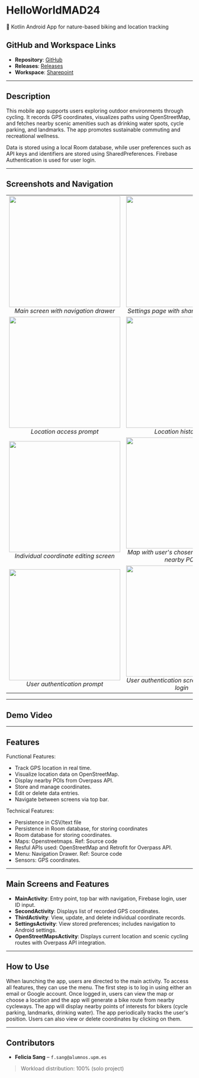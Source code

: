 # HelloWorldMAD24

📱 Kotlin Android App for nature-based biking and location tracking

## GitHub and Workspace Links

- **Repository**: [GitHub](https://github.com/fsangupm/kotlinprojectMAD)
- **Releases**: [Releases](https://github.com/fsangupm/kotlinprojectMAD/releases)
- **Workspace**: [Sharepoint](https://upm365.sharepoint.com/sites/FeliciaSangMAD/SitePages/Tracking.aspx)

---

## Description

This mobile app supports users exploring outdoor environments through cycling. It records GPS coordinates, visualizes paths using OpenStreetMap, and fetches nearby scenic amenities such as drinking water spots, cycle parking, and landmarks. The app promotes sustainable commuting and recreational wellness.

Data is stored using a local Room database, while user preferences such as API keys and identifiers are stored using SharedPreferences. Firebase Authentication is used for user login.

---

## Screenshots and Navigation

<table>
  <tr>
    <td align="center">
      <img src="https://github.com/fsangupm/kotlinprojectMAD/blob/master/images/Screenshot%202025-06-13%20at%202.04.33%20PM.png?raw=true" width="300px"><br/>
      <em>Main screen with navigation drawer</em>
    </td>
    <td align="center">
      <img src="https://github.com/fsangupm/kotlinprojectMAD/blob/master/images/Screenshot%202025-06-13%20at%202.04.50%20PM.png?raw=true" width="300px"><br/>
      <em>Settings page with shared preferences</em>
    </td>
  </tr>
  <tr>
    <td align="center">
      <img src="https://github.com/fsangupm/kotlinprojectMAD/blob/master/images/Screenshot%202025-06-13%20at%202.03.14%20PM.png?raw=true" width="300px"><br/>
      <em>Location access prompt</em>
    </td>
    <td align="center">
      <img src="https://github.com/fsangupm/kotlinprojectMAD/blob/master/images/Screenshot%202025-06-13%20at%202.05.04%20PM.png?raw=true" width="300px"><br/>
      <em>Location history list</em>
    </td>
  </tr>
  <tr>
    <td align="center">
      <img src="https://github.com/fsangupm/kotlinprojectMAD/blob/master/images/Screenshot%202025-06-13%20at%202.05.08%20PM.png?raw=true" width="300px"><br/>
      <em>Individual coordinate editing screen</em>
    </td>
    <td align="center">
      <img src="https://github.com/fsangupm/kotlinprojectMAD/blob/master/images/Screenshot%202025-06-13%20at%202.47.03%20PM.png?raw=true" width="300px"><br/>
      <em>Map with user's chosen bike route and nearby POIs</em>
    </td>
  </tr>
  <tr>
    <td align="center">
      <img src="https://github.com/fsangupm/kotlinprojectMAD/blob/master/images/Screenshot%202025-06-13%20at%202.47.34%20PM.png?raw=true" width="300px"><br/>
      <em>User authentication prompt</em>
    </td>
    <td align="center">
      <img src="https://github.com/fsangupm/kotlinprojectMAD/blob/master/images/Screenshot%202025-06-13%20at%202.47.46%20PM.png?raw=true" width="300px"><br/>
      <em>User authentication screen with Google login</em>
    </td>
  </tr>
</table>

---

## Demo Video

---

## Features

Functional Features:

- Track GPS location in real time.
- Visualize location data on OpenStreetMap.
- Display nearby POIs from Overpass API.
- Store and manage coordinates.
- Edit or delete data entries.
- Navigate between screens via top bar.

Technical Features:
- Persistence in CSV/text file
- Persistence in Room database, for storing coordinates
- Room database for storing coordinates.
- Maps: Openstreetmaps. Ref: Source code
- Resful APIs used: OpenStreetMap and Retrofit for Overpass API.
- Menu: Navigation Drawer. Ref: Source code
- Sensors: GPS coordinates.

---

## Main Screens and Features

- **MainActivity**: Entry point, top bar with navigation, Firebase login, user ID input.
- **SecondActivity**: Displays list of recorded GPS coordinates.
- **ThirdActivity**: View, update, and delete individual coordinate records.
- **SettingsActivity**: View stored preferences; includes navigation to Android settings.
- **OpenStreetMapsActivity**: Displays current location and scenic cycling routes with Overpass API integration.

---

## How to Use

When launching the app, users are directed to the main activity. To access all features, they can use the menu. The first step is to log in
using either an email or Google account. Once logged in, users can view the map or choose a location and the app will generate a bike route from nearby cycleways. 
The app will display nearby points of interests for bikers (cycle parking, landmarks, drinking water). The app periodically tracks the user's position. 
Users can also view or delete coordinates by clicking on them.

---

## Contributors

- **Felicia Sang** – `f.sang@alumnos.upm.es`

> Workload distribution: 100% (solo project)
